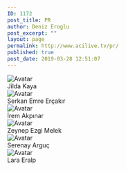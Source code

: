 ```yaml
---
ID: 1172
post_title: PR
author: Deniz Eroglu
post_excerpt: ""
layout: page
permalink: http://www.acilive.tv/pr/
published: true
post_date: 2019-03-28 12:51:07
---
```

<!-- wp:html -->
<div class="our-members-div container">
  <div class="row justify-content-center">
    <div class="crew-members container col-6 col-sm-4 order-1">
      <img class="rounded mx-auto d-block crew-image " src="http://www.acilive.tv/wp-content/uploads/2019/04/1538-Jilda-Kaya.jpg" alt="Avatar">
      <div class="middle">
        <div class="text">Jilda Kaya</div>
      </div>
    </div>
    <div class="crew-members container container col-6 col-sm-4"> <img class="rounded mx-auto d-block crew-image " src="http://www.acilive.tv/wp-content/uploads/2019/04/1745-Serkan-Emre-Erçakır.jpg" alt="Avatar">
      <div class="middle">
        <div class="text">Serkan Emre Erçakır</div>
      </div>
    </div>
    <div class="crew-members container col-6 col-sm-4 "> <img class="rounded mx-auto d-block crew-image "http://www.acilive.tv/wp-content/uploads/2019/04/1720-İrem-Akpınar.jpg" alt="Avatar "> 
      <div class="middle ">
        <div class="text ">İrem Akpınar</div>
      </div>
    </div>
    <div class="crew-members container col-6 col-sm-4 "> <img class="rounded mx-auto d-block crew-image " src="http://www.acilive.tv/wp-content/uploads/2019/04/1683-Zeynep-Ezgi-Melek.jpg" alt="Avatar ">
      <div class="middle ">
        <div class="text ">Zeynep Ezgi Melek</div>
      </div>
    </div>
    <div class="crew-members container col-6 col-sm-4 "> <img class="rounded mx-auto d-block crew-image " src="http://www.acilive.tv/wp-content/uploads/2019/04/929_SERENAY_ARGUC.jpg" alt="Avatar "> 
      <div class="middle ">
        <div class="text ">Serenay Arguç</div>
      </div>
    </div>
<div class="crew-members container col-6 col-sm-4 "> <img class="rounded mx-auto d-block crew-image " src="http://www.acilive.tv/wp-content/uploads/2019/04/1481-Lara-Eralp.jpg" alt="Avatar "> 
      <div class="middle ">
        <div class="text ">Lara Eralp</div>
      </div>
    </div>
  </div>
<!-- /wp:html -->